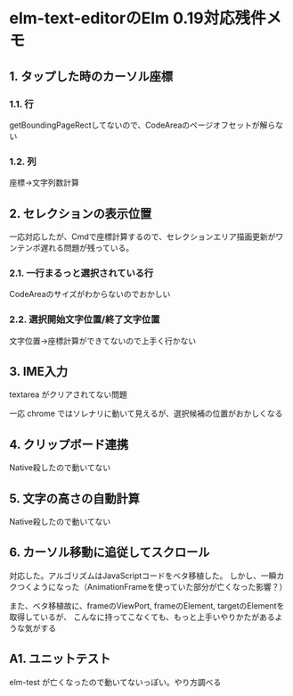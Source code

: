 # elm-text-editorのElm 0.19対応残件メモ

## 1. タップした時のカーソル座標

### 1.1. 行

getBoundingPageRectしてないので、CodeAreaのページオフセットが解らない

### 1.2. 列

座標→文字列数計算

## 2. セレクションの表示位置

一応対応したが、Cmdで座標計算するので、セレクションエリア描画更新がワンテンポ遅れる問題が残っている。

### 2.1. 一行まるっと選択されている行

CodeAreaのサイズがわからないのでおかしい

### 2.2. 選択開始文字位置/終了文字位置

文字位置→座標計算ができてないので上手く行かない


## 3. IME入力

textarea がクリアされてない問題

一応 chrome ではソレナリに動いて見えるが、選択候補の位置がおかしくなる

## 4. クリップボード連携

Native殺したので動いてない

## 5. 文字の高さの自動計算

Native殺したので動いてない

## 6. カーソル移動に追従してスクロール

対応した。アルゴリズムはJavaScriptコードをベタ移植した。
しかし、一瞬カクつくようになった（AnimationFrameを使っていた部分が亡くなった影響？）


また、ベタ移植故に、frameのViewPort, frameのElement, targetのElementを取得しているが、
こんなに持ってこなくても、もっと上手いやりかたがあるような気がする


## A1. ユニットテスト

elm-test が亡くなったので動いてないっぽい。やり方調べる
